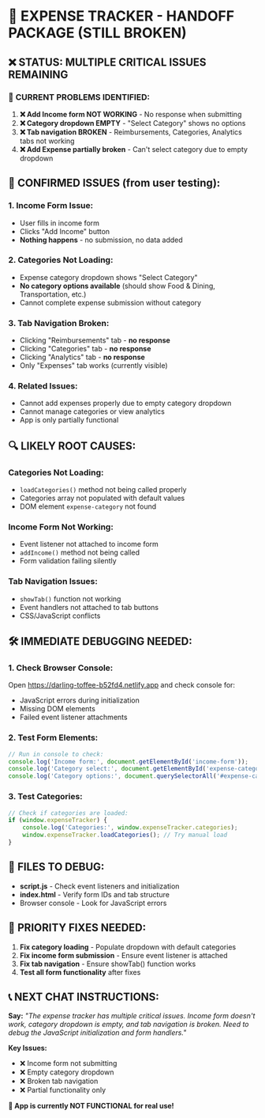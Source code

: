 # 🚨 EXPENSE TRACKER - HANDOFF PACKAGE (STILL BROKEN)

## ❌ **STATUS: MULTIPLE CRITICAL ISSUES REMAINING**

### 🚨 **CURRENT PROBLEMS IDENTIFIED:**
1. **❌ Add Income form NOT WORKING** - No response when submitting
2. **❌ Category dropdown EMPTY** - "Select Category" shows no options
3. **❌ Tab navigation BROKEN** - Reimbursements, Categories, Analytics tabs not working
4. **❌ Add Expense partially broken** - Can't select category due to empty dropdown

## 🧪 **CONFIRMED ISSUES (from user testing):**

### **1. Income Form Issue:**
- User fills in income form
- Clicks "Add Income" button
- **Nothing happens** - no submission, no data added

### **2. Categories Not Loading:**
- Expense category dropdown shows "Select Category" 
- **No category options available** (should show Food & Dining, Transportation, etc.)
- Cannot complete expense submission without category

### **3. Tab Navigation Broken:**
- Clicking "Reimbursements" tab - **no response**
- Clicking "Categories" tab - **no response** 
- Clicking "Analytics" tab - **no response**
- Only "Expenses" tab works (currently visible)

### **4. Related Issues:**
- Cannot add expenses properly due to empty category dropdown
- Cannot manage categories or view analytics
- App is only partially functional

## 🔍 **LIKELY ROOT CAUSES:**

### **Categories Not Loading:**
- `loadCategories()` method not being called properly
- Categories array not populated with default values
- DOM element `expense-category` not found

### **Income Form Not Working:**
- Event listener not attached to income form
- `addIncome()` method not being called
- Form validation failing silently

### **Tab Navigation Issues:**
- `showTab()` function not working
- Event handlers not attached to tab buttons
- CSS/JavaScript conflicts

## 🛠️ **IMMEDIATE DEBUGGING NEEDED:**

### **1. Check Browser Console:**
Open https://darling-toffee-b52fd4.netlify.app and check console for:
- JavaScript errors during initialization
- Missing DOM elements
- Failed event listener attachments

### **2. Test Form Elements:**
```javascript
// Run in console to check:
console.log('Income form:', document.getElementById('income-form'));
console.log('Category select:', document.getElementById('expense-category'));
console.log('Category options:', document.querySelectorAll('#expense-category option'));
```

### **3. Test Categories:**
```javascript
// Check if categories are loaded:
if (window.expenseTracker) {
    console.log('Categories:', window.expenseTracker.categories);
    window.expenseTracker.loadCategories(); // Try manual load
}
```

## 📁 **FILES TO DEBUG:**
- **script.js** - Check event listeners and initialization
- **index.html** - Verify form IDs and tab structure
- Browser console - Look for JavaScript errors

## 🎯 **PRIORITY FIXES NEEDED:**
1. **Fix category loading** - Populate dropdown with default categories
2. **Fix income form submission** - Ensure event listener is attached
3. **Fix tab navigation** - Ensure showTab() function works
4. **Test all form functionality** after fixes

## 📞 **NEXT CHAT INSTRUCTIONS:**

**Say:** *"The expense tracker has multiple critical issues. Income form doesn't work, category dropdown is empty, and tab navigation is broken. Need to debug the JavaScript initialization and form handlers."*

**Key Issues:**
- ❌ Income form not submitting
- ❌ Empty category dropdown 
- ❌ Broken tab navigation
- ❌ Partial functionality only

**🚨 App is currently NOT FUNCTIONAL for real use!**